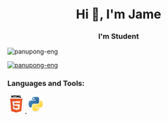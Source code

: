 <h1 align="center">Hi 👋, I'm Jame</h1>
<h3 align="center">I'm Student</h3>

<p align="left"> <img src="https://komarev.com/ghpvc/?username=panupong-eng&label=Profile%20views&color=0e75b6&style=flat" alt="panupong-eng" /> </p>

<p align="left"> <a href="https://github.com/ryo-ma/github-profile-trophy"><img src="https://github-profile-trophy.vercel.app/?username=panupong-eng" alt="panupong-eng" /></a> </p>

</p>

<h3 align="left">Languages and Tools:</h3>
<p align="left"> <a href="https://www.w3.org/html/" target="_blank" rel="noreferrer"> <img src="https://raw.githubusercontent.com/devicons/devicon/master/icons/html5/html5-original-wordmark.svg" alt="html5" width="40" height="40"/> </a> <a href="https://www.python.org" target="_blank" rel="noreferrer"> <img src="https://raw.githubusercontent.com/devicons/devicon/master/icons/python/python-original.svg" alt="python" width="40" height="40"/> </a> </p>
